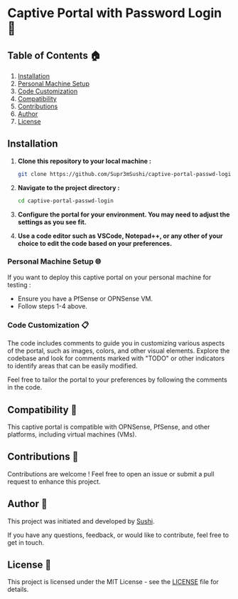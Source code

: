 # Captive Portal with Password Login 👋

## Table of Contents 🏠
1. [Installation](#installation)
2. [Personal Machine Setup](#personal-machine-setup-)
3. [Code Customization](#code-customization-)
4. [Compatibility](#compatibility-)
5. [Contributions](#contributions-)
6. [Author](#author-)
7. [License](#license-)

## Installation 
1. **Clone this repository to your local machine :**

    ```bash
    git clone https://github.com/Supr3mSushi/captive-portal-passwd-login.git
    ```

2. **Navigate to the project directory :**

    ```bash
    cd captive-portal-passwd-login
    ```

3. **Configure the portal for your environment. You may need to adjust the settings as you see fit.**
   
4. **Use a code editor such as VSCode, Notepad++, or any other of your choice to edit the code based on your preferences.**


### Personal Machine Setup 🌐
If you want to deploy this captive portal on your personal machine for testing :

- Ensure you have a PfSense or OPNSense VM.
- Follow steps 1-4 above.


### Code Customization 📋
The code includes comments to guide you in customizing various aspects of the portal, such as images, colors, and other visual elements. Explore the codebase and look for comments marked with "TODO" or other indicators to identify areas that can be easily modified.

Feel free to tailor the portal to your preferences by following the comments in the code.


## Compatibility 📱
This captive portal is compatible with OPNSense, PfSense, and other platforms, including virtual machines (VMs).


## Contributions 🤝
Contributions are welcome ! Feel free to open an issue or submit a pull request to enhance this project.


## Author 👤
This project was initiated and developed by [Sushi](https://github.com/Supr3mSushi).

If you have any questions, feedback, or would like to contribute, feel free to get in touch.


## License 📄
This project is licensed under the MIT License - see the [LICENSE](LICENSE) file for details.
